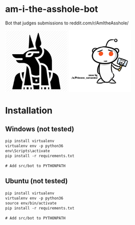 # am-i-the-asshole-bot
Bot that judges submissions to reddit.com/r/AmItheAsshole/

<img src="assets/anubis-icon.png" alt="anubis-icon" width="200"/>
<img src="assets/aita-icon.png" alt="aita-icon" width="200"/>

# Installation
## Windows (not tested)
```
pip install virtualenv
virtualenv env -p python36
env\Scripts\activate
pip install -r requirements.txt

# Add src/bot to PYTHONPATH
```

## Ubuntu (not tested)
```
pip install virtualenv
virtualenv env -p python36
source env/bin/activate
pip install -r requirements.txt

# Add src/bot to PYTHONPATH
```